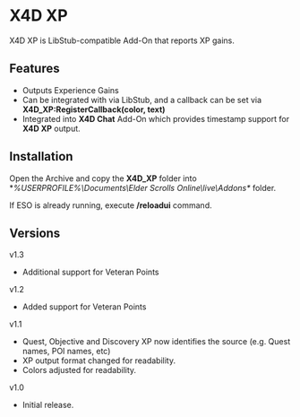 # X4D **XP**

X4D XP is LibStub-compatible Add-On that reports XP gains.

## Features

* Outputs Experience Gains
* Can be integrated with via LibStub, and a callback can be set via **X4D_XP:RegisterCallback(color, text)**
* Integrated into **X4D Chat** Add-On which provides timestamp support for **X4D XP** output.

## Installation

Open the Archive and copy the **X4D_XP** folder into **%USERPROFILE%\Documents\Elder Scrolls Online\live\Addons\** folder.

If ESO is already running, execute **/reloadui** command.

## Versions
v1.3
- Additional support for Veteran Points

v1.2
- Added support for Veteran Points

v1.1
- Quest, Objective and Discovery XP now identifies the source (e.g. Quest names, POI names, etc)
- XP output format changed for readability.
- Colors adjusted for readability.

v1.0
- Initial release.

